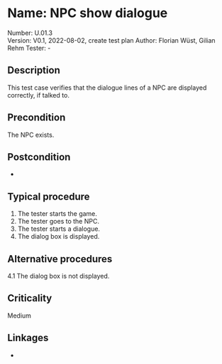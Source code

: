 # Name: NPC show dialogue

Number: U.01.3  
Version: V0.1, 2022-08-02, create test plan
Author: Florian Wüst, Gilian Rehm
Tester: -

## Description

This test case verifies that the dialogue lines of a NPC are displayed correctly, if talked to.

## Precondition

The NPC exists.

## Postcondition

-

## Typical procedure

1. The tester starts the game.
2. The tester goes to the NPC.
3. The tester starts a dialogue.
4. The dialog box is displayed.

## Alternative procedures

4.1 The dialog box is not displayed.

## Criticality

Medium

## Linkages

-
